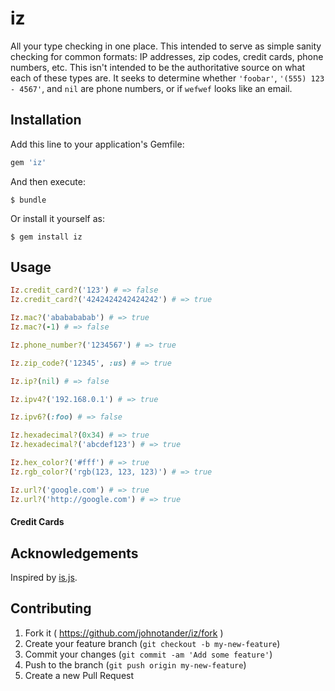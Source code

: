 # iz

All your type checking in one place. This intended to serve as simple sanity checking for
common formats: IP addresses, zip codes, credit cards, phone numbers, etc. This isn't
intended to be the authoritative source on what each of these types are. It seeks to determine
whether `'foobar'`, `'(555) 123 - 4567'`, and `nil` are phone numbers, or if `wefwef` looks
like an email.

## Installation

Add this line to your application's Gemfile:

```ruby
gem 'iz'
```

And then execute:

    $ bundle

Or install it yourself as:

    $ gem install iz

## Usage

```ruby
Iz.credit_card?('123') # => false
Iz.credit_card?('4242424242424242') # => true

Iz.mac?('ababababab') # => true
Iz.mac?(-1) # => false

Iz.phone_number?('1234567') # => true

Iz.zip_code?('12345', :us) # => true

Iz.ip?(nil) # => false

Iz.ipv4?('192.168.0.1') # => true

Iz.ipv6?(:foo) # => false

Iz.hexadecimal?(0x34) # => true
Iz.hexadecimal?('abcdef123') # => true

Iz.hex_color?('#fff') # => true
Iz.rgb_color?('rgb(123, 123, 123)') # => true

Iz.url?('google.com') # => true
Iz.url?('http://google.com') # => true
```

#### Credit Cards



## Acknowledgements

Inspired by [is.js](https://github.com/arasatasaygin/is.js).

## Contributing

1. Fork it ( https://github.com/johnotander/iz/fork )
2. Create your feature branch (`git checkout -b my-new-feature`)
3. Commit your changes (`git commit -am 'Add some feature'`)
4. Push to the branch (`git push origin my-new-feature`)
5. Create a new Pull Request
